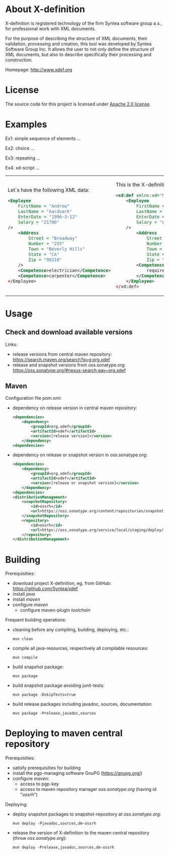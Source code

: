 # About X-definition

X-definition is registered technology of the firm Syntea software group a.s.,
for professional work with XML documents.

For the purpose of describing the structure of XML documents, their validation,
processing and creation, this tool was developed by Syntea Software Group Inc.
It allows the user to not only define the structure of XML documents,
but also to describe specifically their processing and construction.

Homepage: <http://www.xdef.org>

# License
The source code for this project is licensed under
[Apache 2.0 license](http://www.apache.org/licenses/LICENSE-2.0).



# Examples

Ex1: simple sequence of elements
...

Ex2: choice
...

Ex3: repeating
...

Ex4: xd-script
...

<table border="0"><tr><td>

Let´s have the following XML data:
```xml
<Employee
    FirstName = "Andrew"
    LastName = "Aardvark"
    EnterDate = "1996-3-12"
    Salary = "21700"
/>
    <Address
        Street = "Broadway"
        Number = "255"
        Town = "Beverly Hills"
        State = "CA"
        Zip = "90210"
    />
    <Competence>electrician</Competence>
    <Competence>carpenter</Competence>
</Employee>
```

</td><td>

This is the X-definition model of the XML data: 

```xml
<xd:def xmlns:xd="http://www.xdef.org/xdef/3.2">
    <Employee
        FirstName = "required string()"
        LastName = "required string()"
        EnterDate = "required date()"
        Salary = "optional decimal()"
    />
        <Address
            Street = "required string()"
            Number = "required int()"
            Town = "required string()"
            State = "required string()"
            Zip = "required int()" />
        <Competence xd:script = "occurs 1..5">
            required string()
        </Competence>
    </Employee>
</xd:def>
```

</td></tr></table>



# Usage

## Check and download available versions
Links:
* release versions from central maven repository: <https://search.maven.org/search?q=g:org.xdef>
* release and snapshot versions from oss.sonatype.org: <https://oss.sonatype.org/#nexus-search;gav~org.xdef>

## Maven
Configuration file pom.xml:
* dependency on release version in central maven repository:
  ```xml
  <dependencies>
      <dependency>
          <groupId>org.xdef</groupId>
          <artifactId>xdef</artifactId>
          <version>[release version]</version>
      </dependency>
  <dependencies>
  ```
* dependency on release or snapshot version in oss.sonatype.org:
  ```xml
  <dependencies>
      <dependency>
          <groupId>org.xdef</groupId>
          <artifactId>xdef</artifactId>
          <version>[release or snapshot version]</version>
      </dependency>
  <dependencies>
  <distributionManagement>
      <snapshotRepository>
          <id>ossrh</id>
          <url>https://oss.sonatype.org/content/repositories/snapshots</url>
      </snapshotRepository>
      <repository>
          <id>ossrh</id>
          <url>https://oss.sonatype.org/service/local/staging/deploy/maven2</url>
      </repository>
  </distributionManagement>
  ```

# Building

Prerequisities:
* download project X-definition, eg. from GitHub: <https://github.com/Syntea/xdef>
* install _java_
* install _maven_
* configure _maven_
    * configure maven-plugin _toolchain_

Frequent building operations:
* cleaning before any compiling, building, deploying, etc.:
  ```shell
  mvn clean
  ```
* compile all java-resources, respectively all compilable resources:
  ```shell
  mvn compile
  ```
* build snapshot package:
  ```shell
  mvn package
  ```
* build snapshot package avoiding junit-tests:
  ```shell
  mvn package -DskipTests=true
  ```
* build release packages including javadoc, sources, documentation:
  ```shell
  mvn package -Prelease,javadoc,sources
  ```



# Deploying to maven central repository

Prerequisities:
* satisfy prerequisities for building
* install the pgp-managing software GnuPG (<https://gnupg.org/>)
* configure _maven_:
    * access to pgp-key
    * access to maven repository manager _oss.sonatype.org_ (having id "_ossrh_")

Deploying:
* deploy snapshot packages to snapshot-repository at _oss.sonatype.org_:
  ```shell
  mvn deploy -Pjavadoc,sources,dm-ossrh
  ```
* release the version of X-definition to the maven central repository (throw _oss.sonatype.org_):
  ```shell
  mvn deploy -Prelease,javadoc,sources,dm-ossrh
  ```
